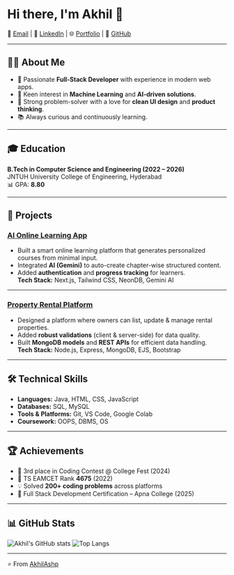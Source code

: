 # Hi there, I'm Akhil 👋

📧 [Email](mailto:akhil.mekala8410@gmail.com) | 💼 [LinkedIn](https://www.linkedin.com/in/akhil-mekala/) | 🌐 [Portfolio](https://portfolio-five-silk-99.vercel.app) | 🐙 [GitHub](https://github.com/AkhilAshp)

---

## 👨‍💻 About Me
- 🚀 Passionate **Full-Stack Developer** with experience in modern web apps.  
- 🤖 Keen interest in **Machine Learning** and **AI-driven solutions**.  
- 🧩 Strong problem-solver with a love for **clean UI design** and **product thinking**.  
- 📚 Always curious and continuously learning.  

---

## 🎓 Education
**B.Tech in Computer Science and Engineering (2022 – 2026)**  
JNTUH University College of Engineering, Hyderabad  
📊 GPA: **8.80**

---

## 🚀 Projects

### [AI Online Learning App](https://github.com/AkhilAshp/online-learning-platform)
- Built a smart online learning platform that generates personalized courses from minimal input.  
- Integrated **AI (Gemini)** to auto-create chapter-wise structured content.  
- Added **authentication** and **progress tracking** for learners.  
**Tech Stack:** Next.js, Tailwind CSS, NeonDB, Gemini AI  

---

### [Property Rental Platform](https://github.com/AkhilAshp/wanderlust)
- Designed a platform where owners can list, update & manage rental properties.  
- Added **robust validations** (client & server-side) for data quality.  
- Built **MongoDB models** and **REST APIs** for efficient data handling.  
**Tech Stack:** Node.js, Express, MongoDB, EJS, Bootstrap  

---

## 🛠️ Technical Skills
- **Languages:** Java, HTML, CSS, JavaScript  
- **Databases:** SQL, MySQL  
- **Tools & Platforms:** Git, VS Code, Google Colab  
- **Coursework:** OOPS, DBMS, OS  

---

## 🏆 Achievements
- 🥉 3rd place in Coding Contest @ College Fest (2024)  
- 🎯 TS EAMCET Rank **4675** (2022)  
- 💡 Solved **200+ coding problems** across platforms  
- 📜 Full Stack Development Certification – Apna College (2025)  

---

## 📊 GitHub Stats
![Akhil's GitHub stats](https://github-readme-stats.vercel.app/api?username=AkhilAshp&show_icons=true&theme=radical)
![Top Langs](https://github-readme-stats.vercel.app/api/top-langs/?username=AkhilAshp&layout=compact&theme=radical)

---

⭐️ From [AkhilAshp](https://github.com/AkhilAshp)
